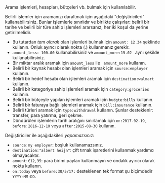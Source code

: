 Arama işlemleri, hesapları, bütçeleri vb. bulmak için kullanılabilir.

Belirli işlemler için aramanızı daraltmak için aşağıdaki "değiştiricileri" kullanabilirsiniz. Bunlar işlemlerle sınırlıdır ve birlikte çalışırlar: belirli bir tarihe ve belirli bir türe sahip işlemleri ararsanız, her iki koşul da yerine getirilmelidir.

* Bu tutardan *tam olarak* olan işlemleri bulmak için `amount: 12.34` şeklinde kullanın. Onluk ayırıcı olarak nokta (.) kullanmanız gerekir.
* `amount_less: 100.00` kullanabilirsiniz ve `amount_more:15.02 ` aynı şekilde kullanabilirsiniz.
* Bir miktar aralık aramak için `amount_less` ile ` amount_more` kullanın.
* Belirli bir kaynak hesabı olan işlemleri aramak için `source:employer` kullanın.
* Belirli bir hedef hesabı olan işlemleri aramak için `destination:walmart` kullanın.
* Belirli bir kategoriye sahip işlemleri aramak için `category:groceries` kullanın.
* Belirli bir bütçeyle yapılan işlemleri aramak için `budgte:bills` kullanın.
* Belirli bir faturaya bağlı işlemleri aramak için `bill:insurance` kullanın.
* Belirli türleri aramak için `type:withdrawal` kullanın. Şunlar desteklenir: transfer, para yatırma, geri çekme.
* Döndürülen işlemlerin tarih aralığını sınırlamak için `on:2017-02-19`, `before:2016-12-10` veya `after:2015-08-30` kullanın.

Değiştiriciler ile aşağıdakileri *yapamazsınız*:

* `source:my employer`: boşluk kullanamazsınız.
* `destination:"albert heijn"`: çift tırnak işaretlerini kullanmak yardımcı olmayacaktır.
* `amount:€12,35`: para birimi payları kullanmayın ve ondalık ayırıcı olarak nokta kullanın.
* `on:today` veya `before:30/5/17:` desteklenen tek format şu biçimdedir `YYYY-MM-DD`.